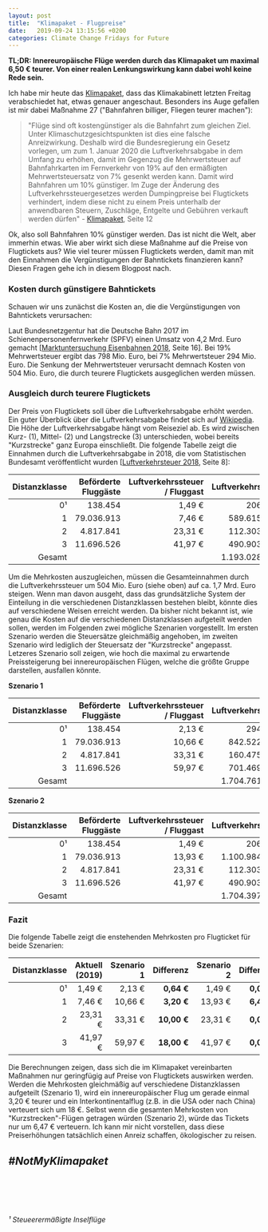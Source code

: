 ```yaml
---
layout: post
title:  "Klimapaket - Flugpreise"
date:   2019-09-24 13:15:56 +0200
categories: Climate Change Fridays for Future
---
```


**TL;DR: Innereuropäische Flüge werden durch das Klimapaket um maximal 6,50 € teurer. Von einer realen Lenkungswirkung kann dabei wohl keine Rede sein.**

Ich habe mir heute das [Klimapaket](https://www.bundesregierung.de/resource/blob/997532/1673502/768b67ba939c098c994b71c0b7d6e636/2019-09-20-klimaschutzprogramm-data.pdf?download=1), dass das Klimakabinett letzten Freitag verabschiedet hat, etwas genauer angeschaut. Besonders ins Auge gefallen ist mir dabei Maßnahme 27 ("Bahnfahren billiger, Fliegen teurer machen"):

> "Flüge sind oft kostengünstiger als die Bahnfahrt zum gleichen Ziel. Unter Klimaschutzgesichtspunkten ist dies eine falsche Anreizwirkung. Deshalb wird die Bundesregierung ein Gesetz vorlegen, um zum 1. Januar 2020 die Luftverkehrsabgabe in dem Umfang zu erhöhen, damit im  Gegenzug die Mehrwertsteuer auf Bahnfahrkarten im Fernverkehr von 19% auf den ermäßigten Mehrwertsteuersatz von 7% gesenkt werden kann. Damit wird Bahnfahren um 10% günstiger. Im Zuge der Änderung des Luftverkehrssteuergesetzes werden Dumpingpreise bei Flugtickets verhindert, indem diese nicht zu einem Preis unterhalb der anwendbaren Steuern, Zuschläge, Entgelte und Gebühren verkauft werden dürfen" - [Klimapaket](https://www.bundesregierung.de/resource/blob/997532/1673502/768b67ba939c098c994b71c0b7d6e636/2019-09-20-klimaschutzprogramm-data.pdf?download=1), Seite 12

Ok, also soll Bahnfahren 10% günstiger werden. Das ist nicht die Welt, aber immerhin etwas. Wie aber wirkt sich diese Maßnahme auf die Preise von Flugtickets aus? Wie viel teurer müssen Flugtickets werden, damit man mit den Einnahmen die Vergünstigungen der Bahntickets finanzieren kann? Diesen Fragen gehe ich in diesem Blogpost nach.

### Kosten durch günstigere Bahntickets

Schauen wir uns zunächst die Kosten an, die die Vergünstigungen von Bahntickets verursachen:

Laut Bundesnetzgentur hat die Deutsche Bahn 2017 im Schienenpersonenfernverkehr (SPFV) einen Umsatz von 4,2 Mrd. Euro gemacht [[Marktuntersuchung Eisenbahnen 2018](https://www.bundesnetzagentur.de/SharedDocs/Downloads/DE/Sachgebiete/Eisenbahn/Unternehmen_Institutionen/Veroeffentlichungen/Marktuntersuchungen/MarktuntersuchungEisenbahnen/MarktuntersuchungEisenbahn2018.pdf?__blob=publicationFile&v=3), Seite 16]. Bei 19% Mehrwertsteuer ergibt das 798 Mio. Euro, bei 7% Mehrwertsteuer 294 Mio. Euro. Die Senkung der Mehrwertsteuer verursacht demnach Kosten von 504 Mio. Euro, die durch teurere Flugtickets ausgeglichen werden müssen.

### Ausgleich durch teurere Flugtickets

Der Preis von Flugtickets soll über die Luftverkehrsabgabe erhöht werden. Ein guter Überblick über die Luftverkehrsabgabe findet sich auf [Wikipedia](https://de.wikipedia.org/wiki/Luftverkehrabgabe). Die Höhe der Luftverkehrsabgabe hängt vom Reiseziel ab. Es wird zwischen Kurz- (1), Mittel- (2) und Langstrecke (3) unterschieden, wobei bereits "Kurzstrecke" ganz Europa einschließt. Die folgende Tabelle zeigt die Einnahmen durch die Luftverkehrsabgabe in 2018, die vom Statistischen Bundesamt veröffentlicht wurden [[Luftverkehrsteuer 2018](https://www.destatis.de/DE/Themen/Staat/Steuern/Weitere-Steuern/Publikationen/Downloads-weitere-Steuern/luftverkehrsteuer-2140960187004.pdf;jsessionid=741A71553718E86E0BD836E33A2966FD.internet731?__blob=publicationFile), Seite 8]:

| Distanzklasse              | Beförderte Fluggäste | Luftverkehrssteuer / Fluggast | Luftverkehrssteuer |
|---------------------------:|---------------------:|------------------------------:|-------------------:|
|                         0¹ |              138.454 |                        1,49 € |          206.296 € |
|                          1 |           79.036.913 |                        7,46 € |      589.615.371 € |
|                          2 |            4.817.841 |                       23,31 € |      112.303.874 € |
|                          3 |           11.696.526 |                       41,97 € |      490.903.196 € |
|                     Gesamt |                      |                               |    1.193.028.737 € |



Um die Mehrkosten auszugleichen, müssen die Gesamteinnahmen durch die Luftverkehrssteuer um 504 Mio. Euro (siehe oben) auf ca. 1,7 Mrd. Euro steigen. Wenn man davon ausgeht, dass das grundsätzliche System der Einteilung in die verschiedenen Distanzklassen bestehen bleibt, könnte dies auf verschiedene Weisen erreicht werden. Da bisher nicht bekannt ist, wie genau die Kosten auf die verschiedenen Distanzklassen aufgeteilt werden sollen, werden im Folgenden zwei mögliche Szenarien vorgestellt. Im ersten Szenario werden die Steuersätze gleichmäßig angehoben, im zweiten Szenario wird lediglich der Steuersatz der "Kurzstrecke" angepasst. Letzeres Szenario soll zeigen, wie hoch die maximal zu erwartende Preissteigerung bei innereuropäischen Flügen, welche die größte Gruppe darstellen, ausfallen könnte.

**Szenario 1**

|              Distanzklasse | Beförderte Fluggäste | Luftverkehrssteuer / Fluggast | Luftverkehrssteuer |
|---------------------------:|---------------------:|------------------------------:|-------------------:|
|                         0¹ |              138.454 |                        2,13 € |          294.784 € |
|                          1 |           79.036.913 |                       10,66 € |      842.522.730 € |
|                          2 |            4.817.841 |                       33,31 € |      160.475.067 € |
|                          3 |           11.696.526 |                       59,97 € |      701.469.333 € |
|                     Gesamt |                      |                               |    1.704.761.914 € |

**Szenario 2**

| Distanzklasse              | Beförderte Fluggäste | Luftverkehrssteuer / Fluggast | Luftverkehrssteuer |
|---------------------------:|---------------------:|------------------------------:|-------------------:|
|                         0¹ |              138.454 |                        1,49 € |          206.296 € |
|                          1 |           79.036.913 |                       13,93 € |    1.100.984.198 € |
|                          2 |            4.817.841 |                       23,31 € |      112.303.874 € |
|                          3 |           11.696.526 |                       41,97 € |      490.903.196 € |
|                     Gesamt |                      |                               |    1.704.397.564 € |

### Fazit

Die folgende Tabelle zeigt die enstehenden Mehrkosten pro Flugticket für beide Szenarien:

| Distanzklasse              | Aktuell (2019) | Szenario 1 | Differenz | Szenario 2 | Differenz |
|---------------------------:|---------------:|-----------:|----------:|-----------:|----------:|
|                         0¹ |         1,49 € |     2,13 € |    **0,64 €** |     1,49 € |    **0,00 €** | 
|                          1 |         7,46 € |    10,66 € |    **3,20 €** |    13,93 € |    **6,47 €** |
|                          2 |        23,31 € |    33,31 € |   **10,00 €** |    23,31 € |    **0,00 €** |
|                          3 |        41,97 € |    59,97 € |   **18,00 €** |    41,97 € |    **0,00 €** |


Die Berechnungen zeigen, dass sich die im Klimapaket vereinbarten Maßnahmen nur geringfügig auf Preise von Flugtickets auswirken werden. Werden die Mehrkosten gleichmäßig auf verschiedene Distanzklassen aufgeteilt (Szenario 1), wird ein innereuropäischer Flug um gerade einmal 3,20 € teurer und ein Interkontinentalflug (z.B. in die USA oder nach China) verteuert sich um 18 €. Selbst wenn die gesamten Mehrkosten von "Kurzstrecken"-Flügen getragen würden (Szenario 2), würde das Tickets nur um 6,47 € verteuern. Ich kann mir nicht vorstellen, dass diese Preiserhöhungen tatsächlich einen Anreiz schaffen, ökologischer zu reisen. 

<br><b style="font-size: 150%"><i>#NotMyKlimapaket</i></b>

<br><br><br><br>

*¹ Steueerermäßigte Inselflüge*